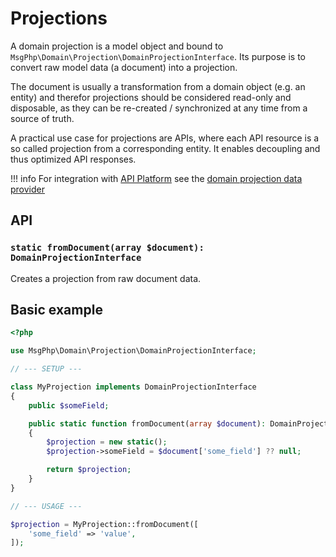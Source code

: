 # Projections

A domain projection is a model object and bound to `MsgPhp\Domain\Projection\DomainProjectionInterface`. Its purpose is
to convert raw model data (a document) into a projection.

The document is usually a transformation from a domain object (e.g. an entity) and therefor projections should be
considered read-only and disposable, as they can be re-created / synchronized at any time from a source of truth.

A practical use case for projections are APIs, where each API resource is a so called projection from a corresponding
entity. It enables decoupling and thus optimized API responses.

!!! info
    For integration with [API Platform] see the [domain projection data provider](../infrastructure/api-platform.md#domain-projection-data-provider)

## API

### `static fromDocument(array $document): DomainProjectionInterface`

Creates a projection from raw document data.

## Basic example

```php
<?php

use MsgPhp\Domain\Projection\DomainProjectionInterface;

// --- SETUP ---

class MyProjection implements DomainProjectionInterface
{
    public $someField;

    public static function fromDocument(array $document): DomainProjectionInterface
    {
        $projection = new static();
        $projection->someField = $document['some_field'] ?? null;

        return $projection;
    }
}

// --- USAGE ---

$projection = MyProjection::fromDocument([
    'some_field' => 'value',
]);
```

[API Platform]: https://api-platform.com/
